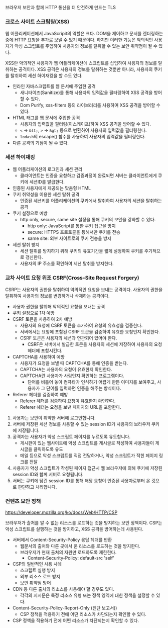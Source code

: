 브라우저 보안과 함께 HTTP 통신을 더 안전하게 만드는 TLS
### 크로스 사이트 스크립팅(XSS)

웹 어플리케이션에서 JavaScripit의 역할은 크다. DOM을 제어하고 문서를 렌더링하는 중에 HTTP 요청을 추가로 보낼 수 있기 때문이다. 하지만 이러한 기능은 악의적인 사용자가 악성 스크립트를 주입하여 사용자의 정보를 탈취할 수 있는 보안 취약점이 될 수 있다.

XSS란 악의적인 사용자가 웹 어플리케이션에 스크립트를 삽입하여 사용자의 정보를 탈취하는 공격이다. XSS 공격은 사용자의 정보를 탈취하는 것뿐만 아니라, 사용자의 쿠키를 탈취하여 세션 하이재킹을 할 수도 있다.

- 인라인 자바스크립트를 웹 문서에 주입한 공격
	- 새니타이즈(Sanitize)를 통해 사용자의 입력값을 필터링하여 XSS 공격을 방어할 수 있다.
	- Dom Purify, xss-filters 등의 라이브러리를 사용하여 XSS 공격을 방어할 수 있다.
- HTML 태그를 웹 문서에 주입한 공격
	- 사용자의 입력값을 필터링(이스케이프)하여 XSS 공격을 방어할 수 있다.
	- `<` → `&lt;`, `>` → `&gt;` 등으로 변환하여 사용자의 입력값을 필터링한다.
	- `lodash`의 escape() 함수를 사용하여 사용자의 입력값을 필터링한다.
- 다른 공격의 기점이 될 수 있다.

### 세션 하이재킹

- 웹 어플리케이션의 로그인과 세션 관리
	- 클라이언트는 인증을 요청하고 검증과정이 완료되면 서버는 클라이언트에게 쿠키에 세션ID를 발급한다.
- 인증된 사용자에게 제공되는 맞춤형 HTML
- 쿠키 취약성을 이용한 세션 탈취 공격
	- 인증된 세션키를 어플리케이션의 쿠키에서 탈취하여 사용자의 세션을 탈취하는 공격
- 쿠키 설정으로 예방
	- http only, secure, same site 설정을 통해 쿠키의 보안을 강화할 수 있다.
		- http only: JavaScript를 통한 쿠키 접근을 방지
		- secure: HTTPS 프로토콜을 통해서만 쿠키를 전송
		- same site: 외부 사이트로의 쿠키 전송을 방지
- 세션 탈취 방지
	- 세션 탈취를 방지하기 위해 쿠키의 유효기간을 짧게 설정하여 쿠키를 주기적으로 갱신한다.
	- 사용자의 IP 주소를 확인하여 세션 탈취를 방지한다.

### 교차 사이트 요청 위조 CSRF(Cross-Site Request Forgery)

CSRP는 사용자의 권한을 탈취하여 악의적인 요청을 보내는 공격이다. 사용자의 권한을 탈취하여 사용자의 정보를 변경하거나 삭제하는 공격이다.

- 사용자 권한을 탈취해 악의적인 요청을 보내는 공격
- 쿠키 설정으로 1차 예방
- CSRF 토큰을 사용하여 2차 예방
	- 사용자의 요청에 CSRF 토큰을 추가하여 요청의 유효성을 검증한다.
	- 서버에서는 요청에 포함된 CSRF 토큰을 검증하여 유효한 요청인지 확인한다.
	- CSRF 토큰은 사용자의 세션과 연관되어 있어야 한다.
		- CSRF은 서버에서 발급한 토큰을 사용자의 세션에 저장하여 사용자의 요청 헤더에 포함시킨다.
- CAPTCHA를 사용하여 예방
	- 사용자가 요청을 보낼 때 CAPTCHA를 통해 인증을 받는다.
	- CAPTCHA는 사용자의 요청이 유효한지 확인한다.
	- CAPTCHA란 사용자가 사람인지 확인하는 프로그램이다.
		- 단어를 비틀어 놓아 컴퓨타가 인식하기 어렵게 만든 이미지를 보여주고, 사용자가 그 단어를 입력하면 인증을 해주는 방식이다.
- Referer 헤더를 검증하여 예방
	- Referer 헤더를 검증하여 요청이 유효한지 확인한다.
	- Referer 헤더는 요청을 보낸 페이지의 URL을 포함한다.

  
1. 사용자는 보안이 취약한 서버에 로그인합니다.  
2. 서버에 저장된 세션 정보를 사용할 수 있는 session ID가 사용자의 브라우저 쿠키에 저장됩니다.  
3. 공격자는 사용자가 악성 스크립트 페이지를 누르도록 유도합니다.  
	- 게시판이 있는 웹사이트에 악성 스크립트를 게시글로 작성하여 사용자들이 게시글을 클릭하도록 유도  
	- 메일 등으로 악성 스크립트를 직접 전달하거나, 악성 스크립트가 적힌 페이지 링크를 전달  
4. 사용자가 악성 스크립트가 작성된 페이지 접근시 웹 브라우저에 의해 쿠키에 저장된 session ID와 함께 서버로 요청됩니다.  
5. 서버는 쿠키에 담긴 session ID를 통해 해당 요청이 인증된 사용자로부터 온 것으로 판단하고 처리합니다.

### 컨텐츠 보안 정책
https://developer.mozilla.org/ko/docs/Web/HTTP/CSP

브라우저가 출처를 알 수 없는 리소스를 로드하는 것을 방지하는 보안 정책이다. CSP는 악성 스크립트를 실행하는 것을 방지하고, XSS 공격을 방어하는데 사용된다.

- 서버에서 Content-Security-Policy 응답 헤더를 반환
	- 웹문서의 출처와 다른 곳에서 온 리소스를 로드하는 것을 방지한다.
	- 브라우저가 현재 출처의 자원만 로드하도록 제한한다.
		- Content-Security-Policy: default-src 'self'
- CSP의 일반적인 사용 사례
	- 스크립트 실행 방지
	- 외부 리소스 로드 방지
	- 보안 취약점 방어
- CDN 등 다른 출처의 리소스를 사용해야 할 경우도 있다.
	- 각각의 지시문은 특정 리소스 유형 또는 정책 영역에 대한 정책을 설정할 수 있다.
- Content-Security-Policy-Report-Only (진단 보고서))
	- CSP 정책을 적용하기 전에 어떤 리소스가 차단되는지 확인할 수 있다.
- CSP 정책을 적용하기 전에 어떤 리소스가 차단되는지 확인할 수 있다.


